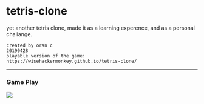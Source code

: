 # tetris-clone
yet another tetris clone, made it as a learning experence, and as a personal challange.
```
created by oran c
20190428
playable version of the game: 
https://wisehackermonkey.github.io/tetris-clone/
```
-----
### Game Play 
![](https://i.imgur.com/PZsiX6M.png)
